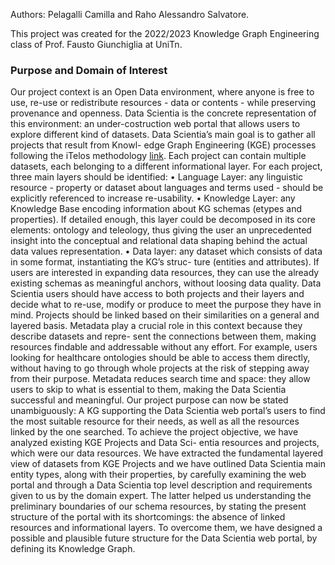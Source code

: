Authors: Pelagalli Camilla and Raho Alessandro Salvatore.

This project was created for the 2022/2023 Knowledge Graph Engineering class of Prof. Fausto Giunchiglia at UniTn. 

### Purpose and Domain of Interest
Our project context is an Open Data environment, where anyone is free to use, re-use or
redistribute resources - data or contents - while preserving provenance and openness.
Data Scientia is the concrete representation of this environment: an under-costruction
web portal that allows users to explore different kind of datasets.
Data Scientia’s main goal is to gather all projects that result from Knowl-
edge Graph Engineering (KGE) processes following the iTelos methodology
[link](https://doi.org/10.48550/arxiv.2105.09418). Each project can contain multiple datasets,
each belonging to a different informational layer. For each project, three main layers should be
identified:
• Language Layer: any linguistic resource - property or dataset about languages and terms
used - should be explicitly referenced to increase re-usability.
• Knowledge Layer: any Knowledge Base encoding information about KG schemas (etypes
and properties). If detailed enough, this layer could be decomposed in its core elements:
ontology and teleology, thus giving the user an unprecedented insight into the conceptual
and relational data shaping behind the actual data values representation.
• Data layer: any dataset which consists of data in some format, instantiating the KG’s struc-
ture (entities and attributes). If users are interested in expanding data resources, they can
use the already existing schemas as meaningful anchors, without loosing data quality.
Data Scientia users should have access to both projects and their layers and decide what to
re-use, modify or produce to meet the purpose they have in mind. Projects should be linked
based on their similarities on a general and layered basis.
Metadata play a crucial role in this context because they describe datasets and repre-
sent the connections between them, making resources findable and addressable without any
effort. For example, users looking for healthcare ontologies should be able to access them
directly, without having to go through whole projects at the risk of stepping away from their
purpose. Metadata reduces search time and space: they allow users to skip to what is essential
to them, making the Data Scientia successful and meaningful.
Our project purpose can now be stated unambiguously:
A KG supporting the Data Scientia web portal’s users to find the most suitable resource
for their needs, as well as all the resources linked by the one searched.
To achieve the project objective, we have analyzed existing KGE Projects and Data Sci-
entia resources and projects, which were our data resources. We have extracted the
fundamental layered view of datasets from KGE Projects and we have outlined Data Scientia
main entity types, along with their properties, by carefully examining the web portal and through
a Data Scientia top level description and requirements given to us by the domain expert. The
latter helped us understanding the preliminary boundaries of our schema resources, by stating
the present structure of the portal with its shortcomings: the absence of linked resources and
informational layers. To overcome them, we have designed a possible and plausible future
structure for the Data Scientia web portal, by defining its Knowledge Graph.
